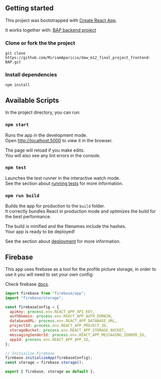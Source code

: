 ## Getting started

This project was bootstrapped with [Create React App](https://github.com/facebook/create-react-app).

It works together with: [BAP backend project](https://github.com/franlol/daw_m12_final_project_backend_BAP)

### Clone or fork the the project

`git clone https://github.com/MiriamAparicio/daw_m12_final_project_frontend-BAP.git`

### Install dependencies

`npm install`

## Available Scripts

In the project directory, you can run:

### `npm start`

Runs the app in the development mode.<br />
Open [http://localhost:5000](http://localhost:5000) to view it in the browser.

The page will reload if you make edits.<br />
You will also see any lint errors in the console.

### `npm test`

Launches the test runner in the interactive watch mode.<br />
See the section about [running tests](https://facebook.github.io/create-react-app/docs/running-tests) for more information.

### `npm run build`

Builds the app for production to the `build` folder.<br />
It correctly bundles React in production mode and optimizes the build for the best performance.

The build is minified and the filenames include the hashes.<br />
Your app is ready to be deployed!

See the section about [deployment](https://facebook.github.io/create-react-app/docs/deployment) for more information.

## Firebase

This app uses firebase as a tool for the profile picture storage, in order to use it you will need to set your own config:

Check firebase [docs](https://firebase.google.com/docs/web/setup).

```javascript
import firebase from "firebase/app";
import "firebase/storage";

const firebaseConfig = {
  apiKey: process.env.REACT_APP_API_KEY,
  authDomain: process.env.REACT_APP_AUTH_DOMAIN,
  databaseURL: process.env.REACT_APP_DATABASE_URL,
  projectId: process.env.REACT_APP_PROJECT_ID,
  storageBucket: process.env.REACT_APP_STORAGE_BUCKET,
  messagingSenderId: process.env.REACT_APP_MESSAGING_SENDER_ID,
  appId: process.env.REACT_APP_APP_ID,
};

// Initialize Firebase
firebase.initializeApp(firebaseConfig);
const storage = firebase.storage();

export { firebase, storage as default };
```
